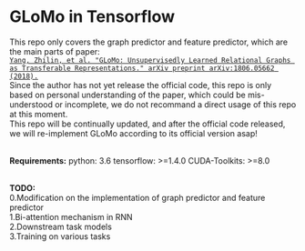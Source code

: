 # GLoMo in Tensorflow

This repo only covers the graph predictor and feature predictor, which are the main parts of paper:
<br>[`Yang, Zhilin, et al. "GLoMo: Unsupervisedly Learned Relational Graphs as Transferable Representations." arXiv preprint arXiv:1806.05662 (2018).`](https://arxiv.org/abs/1806.05662)
<br> Since the author has not yet release the official code, this repo is only based on personal understanding of the paper, which could  be mis-understood or incomplete, we do not recommand a direct usage of this repo at this moment.
<br> This repo will be continually updated, and after the official code released, we will re-implement GLoMo according to its official version asap!

<br>**Requirements:**
python: 3.6
tensorflow: >=1.4.0
CUDA-Toolkits: >=8.0

<br>**TODO:**
<br>  0.Modification on the implementation of graph predictor and feature predictor
<br>  1.Bi-attention mechanism in RNN
<br>  2.Downstream task models
<br>  3.Training on various tasks
